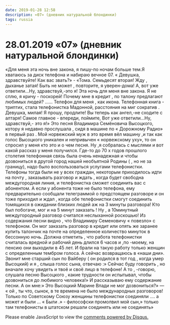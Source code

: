 ```yaml
---
date: 2019-01-28 12:58
description: «07» (дневник натуральной блондинки)
tags: russia
---
```

# 28.01.2019 «07» (дневник натуральной блондинки)

«Для меня эта ночь вне закона,  я пишу-по ночам больше тем.Я хватаюсь за диск телефона и набираю вечное 07.  « Девушка, здравствуйте! Как вас звать?» - «Тома. Семьдесят вторая! Жду , дыханье затая! Быть не может , повторите, я уверен-дома! А, вот уже ответили...Ну, здравствуй,-это я!    Эта ночь для меня вне закона. Я не сплю, я кричу - поскорей! Почему мне в кредит , по талону предлагают любимых людей? ...... Телефон для меня , как икона. Телефонная книга - триптих, стала телефонистка Мадонной, расстояния на миг сократив .       Девушка, милая! Я прошу, продлите! Вы теперь как ангел,-не сходите с алтаря!  Самое главное - впереди, поймите,       Вот уже ответили...Ну, здравствуй,- это я!»        Это песня Владимира Семёновича Высоцкого, котору я недавно  прослушала , сидя в машине  по « Дорожному Радио»  в первый раз .  Мой норвежский муж в это время вёл машину ,и так как голос Высоцкого уникален и непривычен « норвежскому уху», то  он спросил у меня кто это и о чем песня.  Ну ,я собралась с мыслями и вот   какой рассказ у меня получился. Где-то до 70 х годов прошлого столетия телефонная связь была очень ненадежная и чтобы дозвониться в другой город нашей необъятной Родины ( , но не за границу), надо было воспользоваться услугами телефонистки. Телефоны тогда были не у всех граждан, некоторым приходилось идти на почту , заказывать разговор и ждать , когда будет свободна междугородная линия, и телефонистка сможет соединить вас с абонентом. А если у абонента тоже не было телефона, ему предварительно сообщали телеграммой о предстоящем разговоре и он тоже приходил и ждал , когда обе телефонистки смогут соединить  томящихся в ожидании близких людей аж на 3 минуты разговора! Кто был побогаче, мог и на 5 минут заказать ! Ну , а 10минутный междугородный разговор считался неслыханной роскошью!  Из содержания песни видно , что Владимиру Семеновичу « повезло» с телефоном. Он мог заказать разговор в кредит или опять же заранее купить талончик на почте на определенное количество минуток  в бессонную ночь. Должна отметить , что работа телефонистки считалась вредной и рабочий день длился 6 часов и ,по -моему, на пенсию они выходили в 45 лет. И брали на такую работу только женщин с определенным тембром голоса.  А сейчас возвращаюсь в «наши дни». Звонит мне старший сын по Вайберу ( он родился в тот год , когда умер Высоцкий) и я , слыша голос сына, отвечаю :» Сейчас буду говорить , но вначале хочу увидеть и твоё и своё лицо  в телефоне! А то , -говорю, слушала песню Высоцкого , какие трудности он испытывал, чтобы дозвониться до любимого человека!»  И рассказываю ему содержание песни. А он мне:» Это  Высоцкий  Марине Влади не мог дозвониться?» — « ой , ты что, сынок, в те времена не было международных разговоров! Только по Советскому Союзу  женщины телефонистки соединяли .... а может и были ...   « Были .» - философски промолвил мой сын,» только там телефонисты в штатском  решали соединять или не соединять»


<div id="disqus_thread"></div>
<script>
    /**
    *  RECOMMENDED CONFIGURATION VARIABLES: EDIT AND UNCOMMENT THE SECTION BELOW TO INSERT DYNAMIC VALUES FROM YOUR PLATFORM OR CMS.
    *  LEARN WHY DEFINING THESE VARIABLES IS IMPORTANT: https://disqus.com/admin/universalcode/#configuration-variables    */
    /*
    var disqus_config = function () {
    this.page.url = PAGE_URL;  // Replace PAGE_URL with your page's canonical URL variable
    this.page.identifier = PAGE_IDENTIFIER; // Replace PAGE_IDENTIFIER with your page's unique identifier variable
    };
    */
    (function() { // DON'T EDIT BELOW THIS LINE
    var d = document, s = d.createElement('script');
    s.src = 'https://irina-blog-1.disqus.com/embed.js';
    s.setAttribute('data-timestamp', +new Date());
    (d.head || d.body).appendChild(s);
    })();
</script>
<noscript>Please enable JavaScript to view the <a href="https://disqus.com/?ref_noscript">comments powered by Disqus.</a></noscript>

